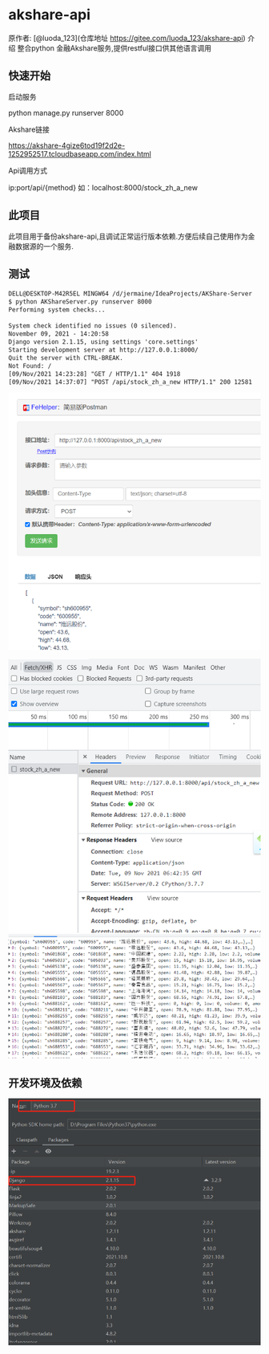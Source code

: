 # akshare-api
原作者: [@luoda_123](仓库地址 
https://gitee.com/luoda_123/akshare-api)
介绍
整合python 金融Akshare服务,提供restful接口供其他语言调用

## 快速开始

启动服务

python manage.py runserver 8000

Akshare链接

https://akshare-4gize6tod19f2d2e-1252952517.tcloudbaseapp.com/index.html

Api调用方式

ip:port/api/{method} 如：localhost:8000/stock_zh_a_new
## 此项目
此项目用于备份akshare-api,且调试正常运行版本依赖.方便后续自己使用作为金融数据源的一个服务.

## 测试
~~~
DELL@DESKTOP-M42R5EL MINGW64 /d/jermaine/IdeaProjects/AKShare-Server
$ python AKShareServer.py runserver 8000
Performing system checks...

System check identified no issues (0 silenced).
November 09, 2021 - 14:20:58
Django version 2.1.15, using settings 'core.settings'
Starting development server at http://127.0.0.1:8000/
Quit the server with CTRL-BREAK.
Not Found: /
[09/Nov/2021 14:23:28] "GET / HTTP/1.1" 404 1918
[09/Nov/2021 14:37:07] "POST /api/stock_zh_a_new HTTP/1.1" 200 12581
~~~

![img_1.png](img_1.png)

![img_2.png](img_2.png)
![img_3.png](img_3.png)

## 开发环境及依赖
![img.png](img.png)